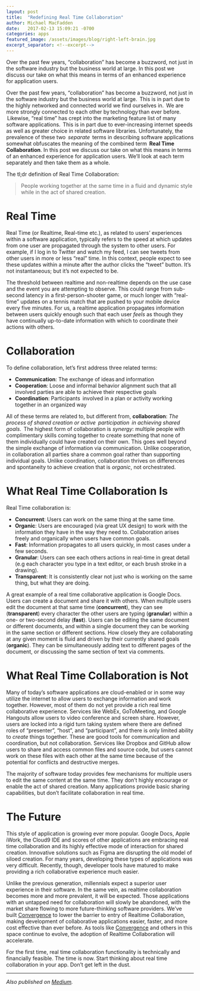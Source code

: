 ```yaml
---
layout: post
title:  "Redefining Real Time Collaboration"
author: Michael MacFadden
date:   2017-02-13 15:09:21 -0700
categories: apps
featured_image: /assets/images/blog/right-left-brain.jpg
excerpt_separator: <!--excerpt-->
---
```

Over the past few years, “collaboration” has become a buzzword, not just in the software industry but the business world at large. In this post we discuss our take on what this means in terms of an enhanced experience for application users.
<!--excerpt-->

Over the past few years, “collaboration” has become a buzzword, not just in the software industry but the business world at large.  This is in part due to the highly networked and connected world we find ourselves in.  We are more strongly connected to each other by technology than ever before.  Likewise, “real time” has crept into the marketing feature list of many software applications.  This is in part due to ever-increasing internet speeds as well as greater choice in related software libraries. Unfortunately, the prevalence of these two  _separate_  terms in describing software applications somewhat obfuscates the meaning of the combined term  **Real Time Collaboration**. In this post we discuss our take on what this means in terms of an enhanced experience for application users. We’ll look at each term separately and then take them as a whole.

The tl;dr definition of Real Time Collaboration:

> People working together at the same time in a fluid and dynamic style while in the act of shared creation.

# Real Time

Real Time (or Realtime, Real-time etc.), as related to users’ experiences within a software application, typically refers to the speed at which updates from one user are propagated through the system to other users. For example, if I log in to Twitter and watch my feed, I can see tweets from other users in more or less “real” time. In this context, people expect to see these updates within a minute after the author clicks the “tweet” button. It’s not instantaneous; but it’s not expected to be.

The threshold between realtime and non-realtime depends on the use case and the event you are attempting to observe. This could range from sub-second latency in a first-person-shooter game, or much longer with “real-time” updates on a tennis match that are pushed to your mobile device every five minutes. For us, a realtime application propagates information between users quickly enough such that each user _feels_ as though they have continually up-to-date information with which to coordinate their actions with others.  

# Collaboration

To define collaboration, let’s first address three related terms:

*  **Communication**: The exchange of ideas and information
*  **Cooperation**: Loose and informal behavior alignment such that all involved parties are able to achieve their respective goals
*  **Coordination**: Participants  involved in a plan or activity working together in an organized way

All of these terms are related to, but different from, **collaboration**: _The process of shared creation or active  participation  in achieving shared goals_.  The highest form of collaboration is _synergy_: multiple people with complimentary skills coming together to create something that none of them individually could have created on their own. This goes well beyond the simple exchange of information via communication. Unlike cooperation, in collaboration all parties share a common goal rather than supporting individual goals. Unlike coordination, collaboration thrives on differences and spontaneity to achieve creation that is _organic_, not orchestrated.

# What Real Time Collaboration Is

Real Time collaboration is:

*  **Concurrent**: Users can work on the same thing at the same time.
*  **Organic**: Users are encouraged (via great UX design) to work with the information they have in the way they need to. Collaboration arises freely and organically when users have common goals.
*  **Fast**: Information propagates to all users quickly, in most cases under a few seconds. 
*  **Granular**: Users can see each others actions in real-time in great detail (e.g each character you type in a text editor, or each brush stroke in a drawing).
*  **Transparent**: It is consistently clear not just who is working on the same thing, but what they are doing.

A great example of a real time collaborative application is Google Docs. Users can create a document and share it with others. When multiple users edit the document at that same time (**concurrent**), they can see (**transparent**) every character the other users are typing (**granular**) within a one- or two-second delay (**fast**). Users can be editing the same document or different documents, and within a single document they can be working in the same section or different sections. How closely they are collaborating at any given moment is fluid and driven by their currently shared goals (**organic**). They can be simultaneously adding text to different pages of the document, or discussing the same section of text via comments.

# What Real Time Collaboration is Not

Many of today’s software applications are cloud-enabled or in some way utilize the internet to allow users to exchange information and work together. However, most of them do not yet provide a rich real time collaborative experience. Services like WebEx, GoToMeeting, and Google Hangouts allow users to video conference and screen share. However, users are locked into a rigid turn taking system where there are defined roles of “presenter”, “host”, and “participant”, and there is only limited ability to _create_ things together. These are good tools for communication and coordination, but not collaboration. Services like Dropbox and GitHub allow users to share and access common files and source code, but users cannot work on these files with each other at the same time because of the potential for conflicts and destructive merges.

The majority of software today provides few mechanisms for multiple users to edit the same content at the same time. They don’t highly encourage or enable the act of shared creation. Many applications provide basic sharing capabilities, but don’t facilitate collaboration in real time.

# The Future

This style of application is growing ever more popular. Google Docs, Apple iWork, the Cloud9 IDE and scores of other applications are embracing real time collaboration and its highly effective mode of interaction for shared creation. Innovative solutions such as Figma are disrupting the old model of siloed creation. For many years, developing these types of applications was very difficult. Recently, though, developer tools have matured to make providing a rich collaborative experience much easier.

Unlike the previous generation, millennials expect a superior user experience in their software. In the same vein, as realtime collaboration becomes more and more prevalent, it will be expected. Those applications with an untapped need for collaboration will slowly be abandoned, with the market share flowing to more future-thinking software providers. We’ve built [Convergence](https://convergencelabs.com) to lower the barrier to entry of Realtime Collaboration, making development of collaborative applications easier, faster, and more cost effective than ever before. As tools like [Convergence](https://convergencelabs.com) and others in this space continue to evolve, the adoption of Realtime Collaboration will accelerate.

For the first time, real time collaboration functionality is technically and financially feasible. The time is now. Start thinking about real time collaboration in your app. Don’t get left in the dust.


* * *

_Also published on [Medium](https://medium.com/@MichaelMacFadden/redefining-realtime-collaboration-af86edc940c5)._